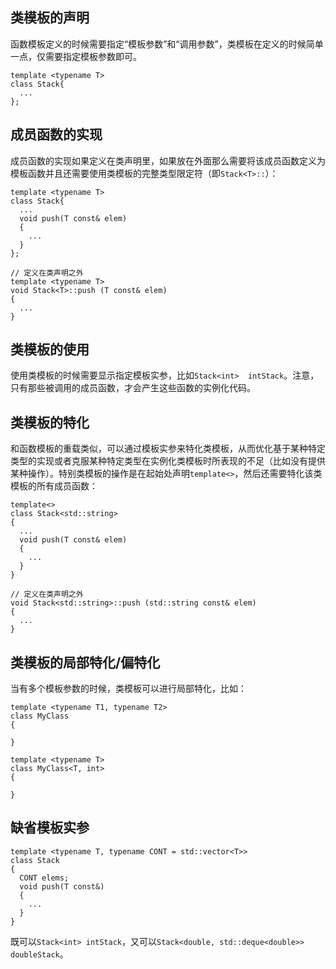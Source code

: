 ## 类模板的声明

函数模板定义的时候需要指定“模板参数”和“调用参数”，类模板在定义的时候简单一点，仅需要指定模板参数即可。

```
template <typename T>
class Stack{
  ...
};
```


## 成员函数的实现

成员函数的实现如果定义在类声明里，如果放在外面那么需要将该成员函数定义为模板函数并且还需要使用类模板的完整类型限定符（即`Stack<T>::`）：

```
template <typename T>
class Stack{
  ...
  void push(T const& elem)
  {
    ...
  }
};

// 定义在类声明之外
template <typename T>
void Stack<T>::push (T const& elem)
{
  ...
}
```


## 类模板的使用

使用类模板的时候需要显示指定模板实参，比如`Stack<int>  intStack`。注意，只有那些被调用的成员函数，才会产生这些函数的实例化代码。


## 类模板的特化

和函数模板的重载类似，可以通过模板实参来特化类模板，从而优化基于某种特定类型的实现或者克服某种特定类型在实例化类模板时所表现的不足（比如没有提供某种操作）。特别类模板的操作是在起始处声明`template<>`，然后还需要特化该类模板的所有成员函数：

```
template<>
class Stack<std::string>
{
  ...
  void push(T const& elem)
  {
    ...
  }
}

// 定义在类声明之外
void Stack<std::string>::push (std::string const& elem)
{
  ...
}
```


## 类模板的局部特化/偏特化

当有多个模板参数的时候，类模板可以进行局部特化，比如：

```
template <typename T1, typename T2>
class MyClass
{

}

template <typename T>
class MyClass<T, int>
{

}
```

## 缺省模板实参

```
template <typename T, typename CONT = std::vector<T>>
class Stack
{
  CONT elems;
  void push(T const&)
  {
    ...
  }
}
```

既可以`Stack<int> intStack`，又可以`Stack<double, std::deque<double>> doubleStack`。
